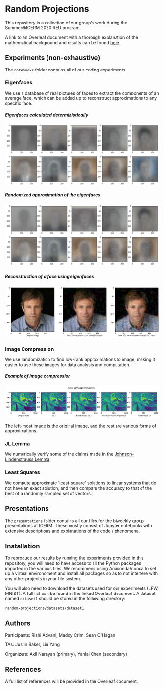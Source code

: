 # Random Projections
This repository is a collection of our group's work during the Summer@ICERM 2020 REU program.

A link to an Overleaf document with a thorough explanation of the mathematical background and results can be found [here](https://www.overleaf.com/read/ffnmgtrbbkhz).

## Experiments (non-exhaustive)
The `notebooks` folder contains all of our coding experiments.

### Eigenfaces
We use a database of real pictures of faces to extract the components of an average face, which can be added up to reconstruct approximations to any specific face.

##### Eigenfaces calculated deterministically
![Deterministic Eigenfaces](examples/deterministic_eigenfaces.png)

##### Randomized approximation of the eigenfaces
![Randomized_Eigenfaces](examples/randomized_eigenfaces.png)

##### Reconstruction of a face using eigenfaces
![Eigenface Reconstruction](examples/eigenface_reconstruction.png)

### Image Compression
We use randomization to find low-rank approximations to image, making it easier to use these images for data analysis and computation.

##### Example of image compression
![Eigenface Reconstruction](examples/image_compression.png)

The left-most image is the original image, and the rest are various forms of approximations.

### JL Lemma
We numerically verify some of the claims made in the [Johnson-Lindenstrauss Lemma](https://en.wikipedia.org/wiki/Johnson%E2%80%93Lindenstrauss_lemma).

### Least Squares
We compute approximate 'least-square' solutions to linear systems that do not have an exact solution, and then compare the accuracy to that of the best of a randomly sampled set of vectors.

## Presentations
The `presentations` folder contains all our files for the biweekly group presentations at ICERM. These mostly consist of Jupyter notebooks with extensive descriptions and explanations of the code / phenomena.

## Installation
To reproduce our results by running the experiments provided in this repository, you will need to have access to all the Python packages imported in the various files. We recommend using Anaconda/conda to set up a virtual environoment and install all packages so as to not interfere with any other projects in your file system.

You will also need to download the datasets used for our experiments (LFW, MNIST). A full list can be found in the linked Overleaf document. A dataset named `dataset1` should be stored in the following directory:

    random-projections/datasets/dataset1

## Authors
Participants: Rishi Advani, Maddy Crim, Sean O'Hagan

TAs: Justin Baker, Liu Yang

Organizers: Akil Narayan (primary), Yanlai Chen (secondary)

## References
A full list of references will be provided in the Overleaf document.
